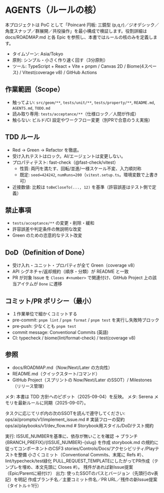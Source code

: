 # AGENTS（ルールの核）

本プロジェクトは PoC として「Poincaré 円板: 三鏡型 (p,q,r)／ジオデシック／角度スナップ／群展開／共役操作」を最小構成で検証します。役割詳細は docs/ROADMAP.md と各 Epic を参照し、本書ではルールの核のみを定義します。

- タイムゾーン: Asia/Tokyo
- 原則: シンプル・小さく作り速く回す（3分原則）
- ツール: TypeScript + React + Vite + pnpm / Canvas 2D / Biome(4スペース) / Vitest(coverage v8) / GitHub Actions

## 作業範囲（Scope）
- 触ってよい: `src/geom/**`, `tests/unit/**`, `tests/property/**`, `README.md`, `AGENTS.md`, `TODO.md`
- 読み取り専用: `tests/acceptance/**`（仕様ロック／人間が作成）
- 触らない: ビルド/CI 設定やワークフロー変更（別PRで合意のうえ実施）

## TDD ルール
- Red → Green → Refactor を徹底。
- 受け入れテストはロック。AI/エージェントは変更しない。
- プロパティテスト: fast-check（@fast-check/vitest）
  - 性質: 両円を満たす、回転/並進/一様スケール不変、入力順対称
  - 既定: `seed=424242`, `numRuns=200`（`vitest.setup.ts`。環境変数で上書き可）
- 近接数値: 比較は `toBeCloseTo(..., 12)` を基準（許容誤差はテスト側で定義）

## 禁止事項
- `tests/acceptance/**` の変更・削除・緩和
- 許容誤差や判定条件の無説明な改変
- Green のための恣意的なテスト改変

## DoD（Definition of Done）
- 受け入れ・ユニット・プロパティが全て Green（coverage v8）
- API シグネチャ/返却規約（順序・分類）が README と一致
- PR が対象 Issue を `Closes #<number>` で関連付け、GitHub Project 上の該当アイテムが `Done` に遷移

## コミット/PR ポリシー（最小）
- １作業単位で細かくコミットする
- pre-commit: `pnpm lint` / `pnpm format` / `pnpm test` を実行し失敗時ブロック
- pre-push: 少なくとも `pnpm test`
- commit message: Conventional Commits (英語)
- CI: typecheck / biome(lint/format-check) / test(coverage v8)

## 参照
- docs/ROADMAP.md（Now/Next/Later の方向性）
- README.md（クイックスタート/コマンド）
- GitHub Project（スプリントの Now/Next/Later のSSOT）/ Milestones（リリース管理）

メタ: 本書は TDD 方針へのピボット（2025-09-04）を反映。
メタ: Serena メモリを最新ルールに同期（2025-09-07）。


タスクに応じてリポ内の次のSSOTを読んで遵守してください:
ops/ai/prompts/v1/implement_issue.md # 実装フローの契約
ops/ai/playbooks/v1/dev_flow.md # Storybook用スタイル/DoD/テスト規約

実行:
ISSUE_NUMBERを基準に、依存が無いことを確認 → ブランチ {BRANCH_PREFIX}/{ISSUE_NUMBER}-{slug} を作成
storybook.md の規約に従ってコンポーネントのCSF3 stories/Controls/Docs/アクセシビリティ/Playテストを整備
小さくコミット（Conventional Commits、末尾に Refs #<id>）、lint/typecheck/test緑化
PULL_REQUEST_TEMPLATEにしたがってPR作成（テンプレを埋め、本文先頭に Closes #<id>）。
残件があれば新Issue提案（Epic/Parentに紐付け）
出力:
使ったSSOTのパスとバージョン（先頭行のv表記）を明記
作成ブランチ名／主要コミット件名／PR URL／残件の新Issue提案（タイトル＋1行）
